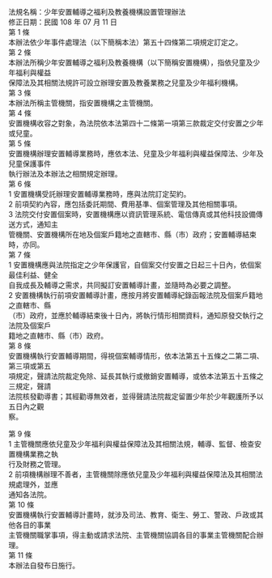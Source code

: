 法規名稱：少年安置輔導之福利及教養機構設置管理辦法  
修正日期：民國 108 年 07 月 11 日  
第 1 條  
本辦法依少年事件處理法（以下簡稱本法）第五十四條第二項規定訂定之。  
第 2 條  
本辦法所稱少年安置輔導之福利及教養機構（以下簡稱安置機構），指依兒童及少年福利與權益  
保障法及其相關法規許可設立辦理安置及教養業務之兒童及少年福利機構。  
第 3 條  
本辦法所稱主管機關，指安置機構之主管機關。  
第 4 條  
安置機構收容之對象，為法院依本法第四十二條第一項第三款裁定交付安置之少年或兒童。  
第 5 條  
安置機構辦理安置輔導業務時，應依本法、兒童及少年福利與權益保障法、少年及兒童保護事件  
執行辦法及本辦法之相關規定辦理。  
第 6 條  
1 安置機構受託辦理安置輔導業務時，應與法院訂定契約。  
2 前項契約內容，應包括委託期間、費用基準、個案管理及其他相關事項。  
3 法院交付安置個案時，安置機構應以資訊管理系統、電信傳真或其他科技設備傳送方式，通知主  
管機關、安置機構所在地及個案戶籍地之直轄市、縣（市）政府；安置輔導結束時，亦同。  
第 7 條  
1 安置機構應與法院指定之少年保護官，自個案交付安置之日起三十日內，依個案最佳利益、健全  
自我成長及輔導之需求，共同擬訂安置輔導計畫，並隨時為必要之調整。  
2 安置機構執行前項安置輔導計畫，應按月將安置輔導紀錄函報法院及個案戶籍地之直轄市、縣  
（市）政府，並應於輔導結束後十日內，將執行情形相關資料，通知原發交執行之法院及個案戶  
籍地之直轄市、縣（市）政府。  
第 8 條  
安置機構執行安置輔導期間，得視個案輔導情形，依本法第五十五條之二第二項、第三項或第五  
項規定，聲請法院裁定免除、延長其執行或撤銷安置輔導，或依本法第五十五條之三規定，聲請  
法院核發勸導書；其經勸導無效者，並得聲請法院裁定留置少年於少年觀護所予以五日內之觀  
察。  


第 9 條  
1 主管機關應依兒童及少年福利與權益保障法及其相關法規，輔導、監督、檢查安置機構業務之執  
行及財務之管理。  
2 前項機構辦理不善者，主管機關除應依兒童及少年福利與權益保障法及其相關法規處理外，並應  
通知各法院。  
第 10 條  
安置機構執行安置輔導計畫時，就涉及司法、教育、衛生、勞工、警政、戶政或其他各目的事業  
主管機關職掌事項，得主動或請求法院、主管機關協調各目的事業主管機關配合辦理。  
第 11 條  
本辦法自發布日施行。  


